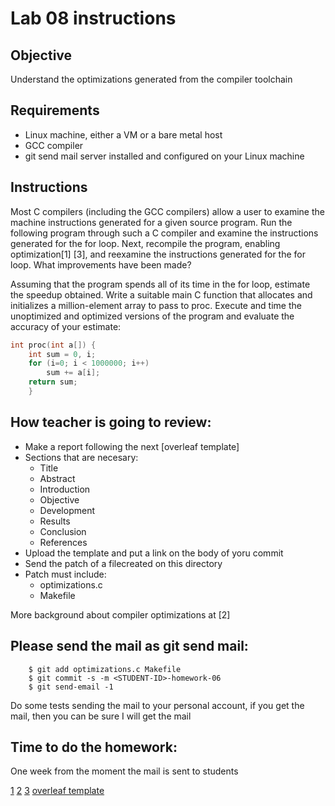 # Lab 08 instructions

## Objective

Understand the optimizations generated from the compiler toolchain

## Requirements

* Linux machine, either a VM or a bare metal host
* GCC compiler
* git send mail server installed and configured on your Linux machine

## Instructions
Most C compilers (including the GCC compilers) allow a user to examine the
machine instructions generated for a given source program. Run the following
program through such a C compiler and examine the instructions generated for
the for loop. Next, recompile the program, enabling optimization[1] [3], and
reexamine the instructions generated for the for loop. What improvements have
been made?

Assuming that the program spends all of its time in the for loop, estimate the
speedup obtained. Write a suitable main C function that allocates and
initializes a million-element array to pass to proc. Execute and time the
unoptimized and optimized versions of the program and evaluate the accuracy
of your estimate:


```C
int proc(int a[]) {
	int sum = 0, i;
	for (i=0; i < 1000000; i++)
		sum += a[i];
	return sum;
	}
```

## How teacher is going to review:

* Make a report following the next [overleaf template]
* Sections that are necesary:
	* Title
	* Abstract
	* Introduction
	* Objective
	* Development
	* Results
	* Conclusion
	* References
* Upload the template and put a link on the body of yoru commit
* Send the patch of a filecreated on this directory
* Patch must include:
	* optimizations.c
	* Makefile

More background about compiler optimizations at [2]

## Please send the mail as git send mail:

```
    $ git add optimizations.c Makefile
    $ git commit -s -m <STUDENT-ID>-homework-06
    $ git send-email -1

```
Do some tests sending the mail to your personal
account, if you get the mail, then you can be sure I
will get the mail


## Time to do the homework:

One week from the moment the mail is sent to students

[1](https://gcc.gnu.org/onlinedocs/gcc/Optimize-Options.html)
[2](https://www.youtube.com/watch?v=jVYnT_onb70)
[3](https://blog.linuxplumbersconf.org/2016/ocw/system/presentations/3795/original/GCC.pdf)
[overleaf template](https://github.com/VictorRodriguez/operating-systems-lecture/blob/master/projects/report.tex)

